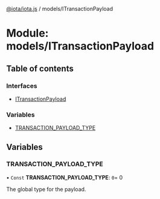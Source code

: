 [@iota/iota.js](../README.md) / models/ITransactionPayload

# Module: models/ITransactionPayload

## Table of contents

### Interfaces

- [ITransactionPayload](../interfaces/models_itransactionpayload.itransactionpayload.md)

### Variables

- [TRANSACTION\_PAYLOAD\_TYPE](models_itransactionpayload.md#transaction_payload_type)

## Variables

### TRANSACTION\_PAYLOAD\_TYPE

• `Const` **TRANSACTION\_PAYLOAD\_TYPE**: ``0``= 0

The global type for the payload.
